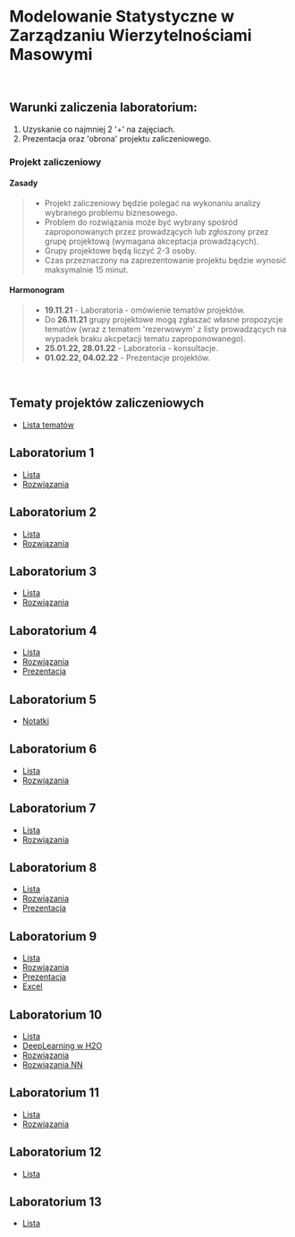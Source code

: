 # Modelowanie Statystyczne w Zarządzaniu Wierzytelnościami Masowymi

<br>

## Warunki zaliczenia laboratorium:

1) Uzyskanie co najmniej 2 '+' na zajęciach.
2) Prezentacja oraz 'obrona' projektu zaliczeniowego.

### Projekt zaliczeniowy

#### Zasady
>- Projekt zaliczeniowy będzie polegać na wykonaniu analizy wybranego problemu biznesowego.
>- Problem do rozwiązania może być wybrany spośród zaproponowanych przez prowadzących lub zgłoszony przez grupę projektową (wymagana akceptacja prowadzących).
>- Grupy projektowe będą liczyć 2-3 osoby.
>- Czas przeznaczony na zaprezentowanie projektu będzie wynosić maksymalnie 15 minut.

#### Harmonogram

>- **19.11.21** - Laboratoria - omówienie tematów projektów.
>- Do **26.11.21** grupy projektowe mogą zgłaszać własne propozycje tematów (wraz z tematem 'rezerwowym' z listy prowadzących na wypadek braku akcpetacji tematu zaproponowanego).
>- **25.01.22, 28.01.22** - Laboratoria - konsultacje.
>- **01.02.22, 04.02.22** - Prezentacje projektów.

<br>

## Tematy projektów zaliczeniowych

- [Lista tematów](ListaZadan/tematyProjektów.md)

## Laboratorium 1

- [Lista](ListaZadan/01_ListaZadania.md)
- [Rozwiązania](ListaZadan/01_ListaRozwiazania.R)

## Laboratorium 2

- [Lista](ListaZadan/02_ListaEksploracja.md)
- [Rozwiązania](ListaZadan/02_ListaRozwiazania.R)

## Laboratorium 3

- [Lista](ListaZadan/03_ListaAnalizaSkupien.md)
- [Rozwiązania](ListaZadan/03_ListaRozwiazania.R)

## Laboratorium 4

- [Lista](ListaZadan/04_ListaBłądPredykcji.md)
- [Rozwiązania](ListaZadan/04_ListaRozwiazania.R)
- [Prezentacja](ListaZadan/Laboratorium4.pdf)

## Laboratorium 5

- [Notatki](ListaZadan/projekty_tablica.pdf)

## Laboratorium 6

- [Lista](ListaZadan/06_ListaDrzewaLasy.md)
- [Rozwiązania](ListaZadan/06_RozwiazaniaZadan.R)

## Laboratorium 7

- [Lista](ListaZadan/07_ListaOutliersAndNAs.md)
- [Rozwiązania](ListaZadan/07_RozwiazaniaZadan.R)

## Laboratorium 8

- [Lista](ListaZadan/08_ListaPCA.md)
- [Rozwiązania](ListaZadan/08_ListaRozwiazania.R)
- [Prezentacja](ListaZadan/08_PrezentacjaPCA.pdf)

## Laboratorium 9

- [Lista](ListaZadan/09_ListaRegresjaLiniowa.md)
- [Rozwiązania](ListaZadan/09_ListaRozwiazania.r)
- [Prezentacja](ListaZadan/09_PrezentacjaRegresja.pdf)
- [Excel](ListaZadan/09_RegresjaLiniowa.xlsx)

## Laboratorium 10

- [Lista](ListaZadan/10_ListaDoborCech.md)
- [DeepLearning w H2O](ListaZadan/DeepLearningBooklet.pdf)
- [Rozwiązania](ListaZadan/10_ListaRozwiazania.r)
- [Rozwiązania NN](ListaZadan/10_ListaRozwiazaniaNN.r)

## Laboratorium 11

- [Lista](ListaZadan/11_ListaGLM.md)
- [Rozwiązania](ListaZadan/11_ListaRozwiazania.r)

## Laboratorium 12

- [Lista](ListaZadan/12_ListaGAM.md)

## Laboratorium 13

- [Lista](ListaZadan/13_ListaPorownywanie.md)
